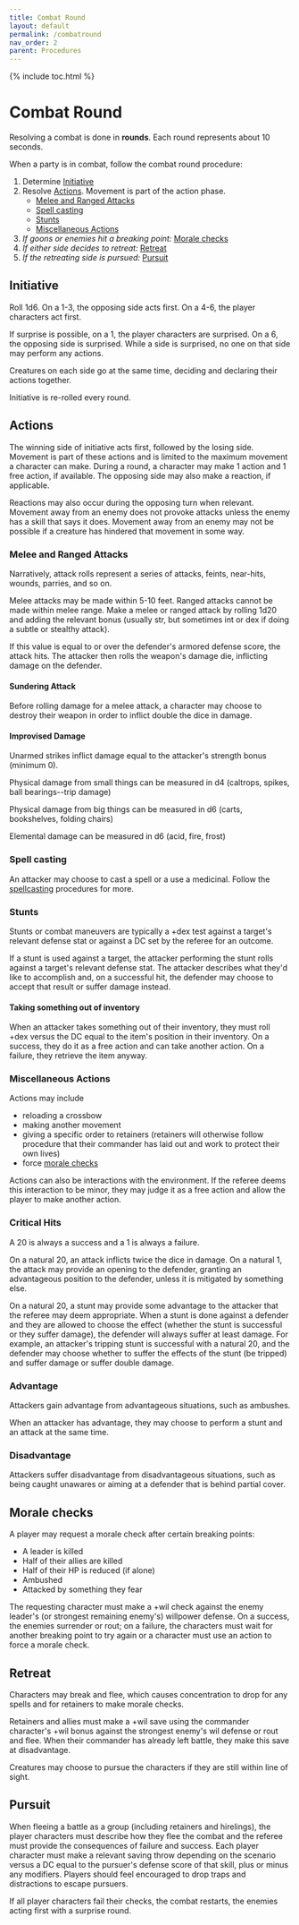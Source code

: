 ```yaml
---
title: Combat Round
layout: default
permalink: /combatround
nav_order: 2
parent: Procedures
---
```

{% include toc.html %}

# Combat Round

Resolving a combat is done in **rounds**. Each round represents about 10 seconds.

When a party is in combat, follow the combat round procedure: 

1. Determine [Initiative](#Initiative)
2. Resolve [Actions](#Actions). Movement is part of the action phase.
	- [Melee and Ranged Attacks](#Melee%20and%20Ranged%20Attacks)
	- [Spell casting](#Spell%20casting)
	- [Stunts](#Stunts)
	- [Miscellaneous Actions](#Miscellaneous%20Actions)
3. *If goons or enemies hit a breaking point:* [Morale checks](#Morale%20checks)
4. *If either side decides to retreat:* [Retreat](#Retreat)
5. *If the retreating side is pursued:* [Pursuit](#Pursuit)


## Initiative

Roll 1d6. On a 1-3, the opposing side acts first. On a 4-6, the player characters act first. 

If surprise is possible, on a 1, the player characters are surprised. On a 6, the opposing side is surprised. While a side is surprised, no one on that side may perform any actions. 

Creatures on each side go at the same time, deciding and declaring their actions together. 

Initiative is re-rolled every round. 

## Actions

The winning side of initiative acts first, followed by the losing side. Movement is part of these actions and is limited to the maximum movement a character can make. During a round, a character may make 1 action and 1 free action, if available. The opposing side may also make a reaction, if applicable. 

Reactions may also occur during the opposing turn when relevant. Movement away from an enemy does not provoke attacks unless the enemy has a skill that says it does. Movement away from an enemy may not be possible if a creature has hindered that movement in some way.

### Melee and Ranged Attacks

Narratively, attack rolls represent a series of attacks, feints, near-hits, wounds, parries, and so on.

Melee attacks may be made within 5-10 feet. Ranged attacks cannot be made within melee range. Make a melee or ranged attack by rolling 1d20 and adding the relevant bonus (usually str, but sometimes int or dex if doing a subtle or stealthy attack).

If this value is equal to or over the defender's armored defense score, the attack hits. The attacker then rolls the weapon's damage die, inflicting damage on the defender. 

#### Sundering Attack 

Before rolling damage for a melee attack, a character may choose to destroy their weapon in order to inflict double the dice in damage. 

#### Improvised Damage

Unarmed strikes inflict damage equal to the attacker's strength bonus (minimum 0).

Physical damage from small things can be measured in d4 (caltrops, spikes, ball bearings--trip damage)

Physical damage from big things can be measured in d6 (carts, bookshelves, folding chairs)

Elemental damage can be measured in d6 (acid, fire, frost)

### Spell casting

An attacker may choose to cast a spell or a use a medicinal. Follow the [spellcasting](spellcasting) procedures for more.

### Stunts

Stunts or combat maneuvers are typically a +dex test against a target's relevant defense stat or against a DC set by the referee for an outcome.

If a stunt is used against a target, the attacker performing the stunt rolls against a target's relevant defense stat. The attacker describes what they'd like to accomplish and, on a successful hit, the defender may choose to accept that result or suffer damage instead.

#### Taking something out of inventory

When an attacker takes something out of their inventory, they must roll +dex versus the DC equal to the item's position in their inventory. On a success, they do it as a free action and can take another action. On a failure, they retrieve the item anyway. 

### Miscellaneous Actions

Actions may include

- reloading a crossbow 
- making another movement
- giving a specific order to retainers (retainers will otherwise follow procedure that their commander has laid out and work to protect their own lives)
- force [morale checks](#Morale%20checks) 

Actions can also be interactions with the environment. If the referee deems this interaction to be minor, they may judge it as a free action and allow the player to make another action. 


### Critical Hits

A 20 is always a success and a 1 is always a failure.

On a natural 20, an attack inflicts twice the dice in damage. On a natural 1, the attack may provide an opening to the defender, granting an advantageous position to the defender, unless it is mitigated by something else.

On a natural 20, a stunt may provide some advantage to the attacker that the referee may deem appropriate. When a stunt is done against a defender and they are allowed to choose the effect (whether the stunt is successful or they suffer damage), the defender will always suffer at least damage. For example, an attacker's tripping stunt is successful with a natural 20, and the defender may choose whether to suffer the effects of the stunt (be tripped) and suffer damage or suffer double damage.


### Advantage

Attackers gain advantage from advantageous situations, such as ambushes. 

When an attacker has advantage, they may choose to perform a stunt and an attack at the same time. 

### Disadvantage 

Attackers suffer disadvantage from disadvantageous situations, such as being caught unawares or aiming at a defender that is behind partial cover. 



## Morale checks
A player may request a morale check after certain breaking points: 

- A leader is killed 
- Half of their allies are killed 
- Half of their HP is reduced (if alone)
- Ambushed
- Attacked by something they fear

The requesting character must make a +wil check against the enemy leader's (or strongest remaining enemy's) willpower defense. On a success, the enemies surrender or rout; on a failure, the characters must wait for another breaking point to try again or a character must use an action to force a morale check.

## Retreat

Characters may break and flee, which causes concentration to drop for any spells and for retainers to make morale checks. 

Retainers and allies must make a +wil save using the commander character's +wil bonus against the strongest enemy's wil defense or rout and flee. When their commander has already left battle, they make this save at disadvantage. 

Creatures may choose to pursue the characters if they are still within line of sight. 

## Pursuit

When fleeing a battle as a group (including retainers and hirelings), the player characters must describe how they flee the combat and the referee must provide the consequences of failure and success. Each player character must make a relevant saving throw depending on the scenario versus a DC equal to the pursuer's defense score of that skill, plus or minus any modifiers. Players should feel encouraged to drop traps and distractions to escape pursuers.

If all player characters fail their checks, the combat restarts, the enemies acting first with a surprise round.
